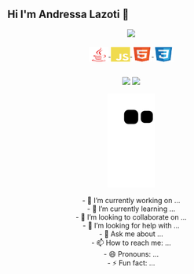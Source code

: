 ## Hi I'm Andressa Lazoti 👋
<div align="center">
  <a href="https://github.com/AndressaFL">
  <img height="180em" src="https://github-readme-stats.vercel.app/api?username=AndressaFL&show_icons=true&theme=dracula&include_all_commits=true&count_private=true"/>
    <div style="display: inline_block"><br>
  <img align="center" alt="Rafa-Js" height="30" width="40" src="https://raw.githubusercontent.com/devicons/devicon/master/icons/java/java-plain.svg">
  <img align="center" alt="Rafa-Js" height="30" width="40" src="https://raw.githubusercontent.com/devicons/devicon/master/icons/javascript/javascript-plain.svg">
  <img align="center" alt="Rafa-HTML" height="30" width="40" src="https://raw.githubusercontent.com/devicons/devicon/master/icons/html5/html5-original.svg">
  <img align="center" alt="Rafa-CSS" height="30" width="40" src="https://raw.githubusercontent.com/devicons/devicon/master/icons/css3/css3-original.svg">
 
</div>
</br>
  <div> 
 
  <a href = "mailto:contatorafaballerini@gmail.com"><img src="https://img.shields.io/badge/-Gmail-%23333?style=for-the-badge&logo=gmail&logoColor=white" target="_blank"></a>
  <a href="https://www.linkedin.com/in/rafaella-ballerini-45875016a" target="_blank"><img src="https://img.shields.io/badge/-LinkedIn-%230077B5?style=for-the-badge&logo=linkedin&logoColor=white" target="_blank"></a> 
 
  ![Snake animation](https://github.com/rafaballerini/rafaballerini/blob/output/github-contribution-grid-snake.svg)
 
</div>

<div>
  - 🔭 I’m currently working on ...</br>
    - 🌱 I’m currently learning ...</br>
- 👯 I’m looking to collaborate on ...</br>
- 🤔 I’m looking for help with ...</br>
- 💬 Ask me about ...</br>
- 📫 How to reach me: ...</br>
- 😄 Pronouns: ...</br>
- ⚡ Fun fact: ...</br>
</div>

